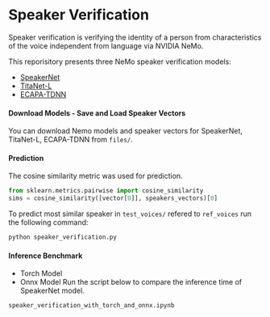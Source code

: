 # Speaker Verification
Speaker verification is verifying the identity of a person from characteristics of the voice independent from language via NVIDIA NeMo.

This reporisitory presents three NeMo speaker verification models: 
- [SpeakerNet](https://catalog.ngc.nvidia.com/orgs/nvidia/teams/nemo/models/speakerverification_speakernet)
- [TitaNet-L](https://catalog.ngc.nvidia.com/orgs/nvidia/teams/nemo/models/titanet_large)
- [ECAPA-TDNN](https://catalog.ngc.nvidia.com/orgs/nvidia/teams/nemo/models/ecapa_tdnn)

#### Download Models - Save and Load Speaker Vectors
You can download Nemo models and speaker vectors for SpeakerNet, TitaNet-L, ECAPA-TDNN from `files/`.

#### Prediction
The cosine similarity metric was used for prediction.
```python
from sklearn.metrics.pairwise import cosine_similarity
sims = cosine_similarity([vector[0]], speakers_vectors)[0]
```
To predict most similar speaker in `test_voices/` refered to `ref_voices` run the following command:
```python
python speaker_verification.py
```

#### Inference Benchmark
- Torch Model
- Onnx Model
Run the script below to compare the inference time of SpeakerNet model. 
```python
speaker_verification_with_torch_and_onnx.ipynb
```




